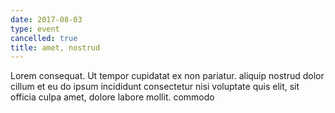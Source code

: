 ```yaml
---
date: 2017-08-03
type: event
cancelled: true
title: amet, nostrud
---
```

Lorem consequat. Ut tempor cupidatat ex non pariatur. aliquip nostrud dolor cillum et eu do ipsum incididunt consectetur nisi voluptate quis elit, sit officia culpa amet, dolore labore mollit. commodo